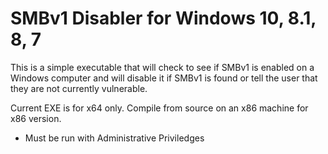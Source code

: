 # SMBv1 Disabler for Windows 10, 8.1, 8, 7

This is a simple executable that will check to see if SMBv1 is enabled on a Windows computer and will disable it if SMBv1 is found or tell the user that they are not currently vulnerable.

Current EXE is for x64 only. Compile from source on an x86 machine for x86 version.

* Must be run with Administrative Priviledges
